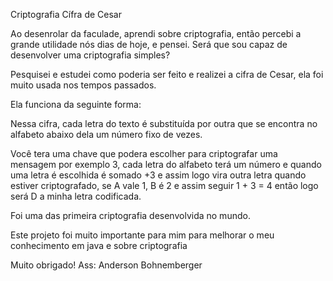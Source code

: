 Criptografia Cífra de Cesar

Ao desenrolar da faculade, aprendi sobre criptografia, então percebi a grande utilidade nós dias de hoje, e pensei. Será que sou capaz de desenvolver uma criptografia simples?

Pesquisei e estudei como poderia ser feito e realizei a cifra de Cesar, ela foi muito usada nos tempos passados.

Ela funciona da seguinte forma:

Nessa cifra, cada letra do texto é substituída por outra que se encontra no alfabeto abaixo dela um número fixo de vezes.

Você tera uma chave que podera escolher para criptografar uma mensagem por exemplo 3, cada letra do alfabeto terá um número e quando uma letra é escolhida é somado +3 e assim logo vira outra letra quando estiver criptografado, se A vale 1, B é 2 e assim seguir 1 + 3 = 4 então logo será D a minha letra codificada.

Foi uma das primeira criptografia desenvolvida no mundo.

Este projeto foi muito importante para mim para melhorar o meu conhecimento em java e sobre criptografia

Muito obrigado!
Ass: Anderson Bohnemberger
